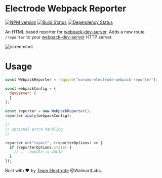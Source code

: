 # Electrode Webpack Reporter

[![NPM version][npm-image]][npm-url] [![Build Status][travis-image]][travis-url] [![Dependency Status][daviddm-image]][daviddm-url]

An HTML based reporter for [webpack-dev-server].  Adds a new route `/reporter` to your [webpack-dev-server] HTTP server.

![screenshot][screenshot]

# Usage

```js
const WebpackReporter = require("kununu-electrode-webpack-reporter");

const webpackConfig = {
  devServer: {
  }
};

const reporter = new WebpackReporter();
reporter.apply(webpackConfig);

//
// optional extra handling
//

reporter.on("report", (reporterOptions) => {
  if (reporterOptions.state) {
    // ... bundle is VALID
  }
});
```

Built with :heart: by [Team Electrode](https://github.com/orgs/electrode-io/people) @WalmartLabs.

[webpack-dev-server]: https://webpack.github.io/docs/webpack-dev-server.html
[npm-image]: https://badge.fury.io/js/kununu-electrode-webpack-reporter.svg
[npm-url]: https://npmjs.org/package/kununu-electrode-webpack-reporter
[travis-image]: https://travis-ci.org/electrode-io/kununu-electrode-webpack-reporter.svg?branch=master
[travis-url]: https://travis-ci.org/electrode-io/kununu-electrode-webpack-reporter
[daviddm-image]: https://david-dm.org/electrode-io/kununu-electrode-webpack-reporter.svg?theme=shields.io
[daviddm-url]: https://david-dm.org/electrode-io/kununu-electrode-webpack-reporter
[screenshot]: https://cloud.githubusercontent.com/assets/5876741/19782792/49d63a1e-9c44-11e6-8dbb-8287352f1822.gif
